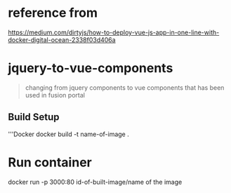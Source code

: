 # reference from
https://medium.com/dirtyjs/how-to-deploy-vue-js-app-in-one-line-with-docker-digital-ocean-2338f03d406a

# jquery-to-vue-components

> changing from jquery components to vue components that has been used in fusion portal

## Build Setup

'''Docker
docker build -t name-of-image .

# Run container
docker run -p 3000:80 id-of-built-image/name of the image
